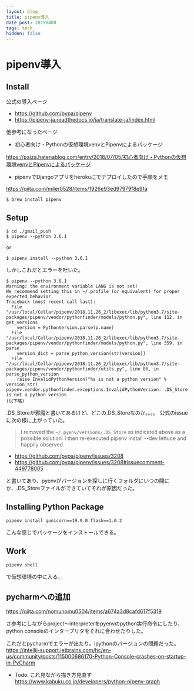 ```yaml
---
layout: blog
title: pipenv導入
date_post: 20190408
tags: tech
hidden: false
---
```


# pipenv導入

## Install

公式の導入ページ
* https://github.com/pypa/pipenv
* https://pipenv-ja.readthedocs.io/ja/translate-ja/index.html

他参考になったページ

* 初心者向け・Pythonの仮想環境venvとPipenvによるパッケージ

https://paiza.hatenablog.com/entry/2018/07/05/初心者向け・Pythonの仮想環境venvとPipenvによるパッケージ

* pipenvでDjangoアプリをherokuにでデプロイしたので手順をメモ

https://qiita.com/miler0528/items/1926e93ed97979f8e9fa


```
$ brew install pipenv
```

## Setup
```
$ cd ./gmail_push
$ pipenv --python 3.6.1 
```
or 
```
$ pipenv install --python 3.6.1
```
しかしこれだとエラーを吐いた。
```console
$ pipenv --python 3.6.1
Warning: the environment variable LANG is not set!
We recommend setting this in ~/.profile (or equivalent) for proper expected behavior.
Traceback (most recent call last):
  File "/usr/local/Cellar/pipenv/2018.11.26_2/libexec/lib/python3.7/site-packages/pipenv/vendor/pythonfinder/models/python.py", line 112, in get_versions
    version = PythonVersion.parse(p.name)
  File "/usr/local/Cellar/pipenv/2018.11.26_2/libexec/lib/python3.7/site-packages/pipenv/vendor/pythonfinder/models/python.py", line 359, in parse
    version_dict = parse_python_version(str(version))
  File "/usr/local/Cellar/pipenv/2018.11.26_2/libexec/lib/python3.7/site-packages/pipenv/vendor/pythonfinder/utils.py", line 86, in parse_python_version
    raise InvalidPythonVersion("%s is not a python version" % version_str)
pipenv.vendor.pythonfinder.exceptions.InvalidPythonVersion: .DS_Store is not a python version
(以下略)
```
.DS_Storeが邪魔と書いてあるけど、どこの.DS_Storeなのか。。。。
公式のissueに次の様に上がっていた。

> I removed the `~/.pyenv/versions/.DS_Store` as indicated above as a possible solution.
I then re-executed pipenv install --dev lettuce and happily observed
* https://github.com/pypa/pipenv/issues/3208
* https://github.com/pypa/pipenv/issues/3208#issuecomment-449778005

と書いてあり、pyenvがバージョンを探しに行くフォルダにいつの間にか、.DS_Storeファイルができていてそれが原因だった。


## Installing Python Package
```
pipenv install gunicorn==19.9.0 flask==1.0.2
```
こんな感じでパッケージをインストールできる。

## Work
```
pipenv shell
```
で仮想環境の中に入る。

## pycharmへの追加
https://qiita.com/nomunomu0504/items/a674a3d8cafd617f5319

さ参考にしながらproject〜interpreterをpyenvのpython実行命令にしたり、python consoleのインタープリタをそれに合わせたりした。


これだとpycharmでエラーが出たり。ipythonのバージョンの問題だった。
https://intellij-support.jetbrains.com/hc/en-us/community/posts/115000686170-Python-Console-crashes-on-startup-in-PyCharm



* Todo: これ見ながら描き方見直す
https://www.kabuku.co.jp/developers/python-pipenv-graph
